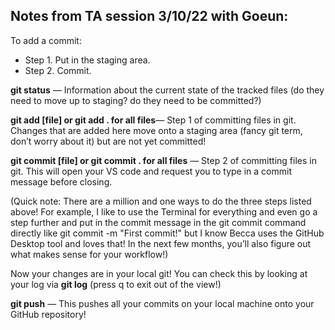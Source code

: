 ## Notes from TA session 3/10/22 with Goeun:

To add a commit:
- Step 1. Put in the staging area.
- Step 2. Commit.

**git status** — Information about the current state of the tracked files (do they need to move up to staging? do they need to be committed?)

**git add [file] or git add . for all files**— Step 1 of committing files in git. Changes that are added here move onto a staging area (fancy git term, don’t worry about it) but are not yet committed!

**git commit [file] or git commit . for all files** — Step 2 of committing files in git. This will open your VS code and request you to type in a commit message before closing.

(Quick note: There are a million and one ways to do the three steps listed above! For example, I like to use the Terminal for everything and even go a step further and put in the commit message in the git commit command directly like git commit -m "First commit!" but I know Becca uses the GitHub Desktop tool and loves that! In the next few months, you’ll also figure out what makes sense for your workflow!)

Now your changes are in your local git! You can check this by looking at your log via **git log** (press q to exit out of the view!)

**git push** — This pushes all your commits on your local machine onto your GitHub repository!